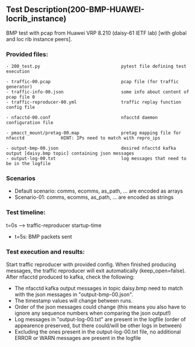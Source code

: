 ## Test Description(200-BMP-HUAWEI-locrib_instance)

BMP test with pcap from Huawei VRP 8.210 (daisy-61 IETF lab) [with global and loc rib instance peers].

### Provided files:
```
- 200_test.py                               pytest file defining test execution

- traffic-00.pcap                           pcap file (for traffic generator)
- traffic-info-00.json                      some info about content of pcap file 0
- traffic-reproducer-00.yml                 traffic replay function config file

- nfacctd-00.conf                           nfacctd daemon configuration file

- pmacct_mount/pretag-00.map                pretag mapping file for nfacctd              HINT: IPs need to match with repro_ips

- output-bmp-00.json                        desired nfacctd kafka output [daisy.bmp topic] containing json messages
- output-log-00.txt                         log messages that need to be in the logfile
```

### Scenarios

- Default scenario: comms, ecomms, as_path, ... are encoded as arrays
- Scenario-01: comms, ecomms, as_path, ... are encoded as strings

### Test timeline:

t=0s --> traffic-reproducer startup-time

- t=5s: BMP packets sent 

### Test execution and results:

Start traffic reproducer with provided config. When finished producing messages, the traffic reproducer will exit automatically (keep_open=false). 
After nfacctd produced to kafka, check the following:

- The nfacctd kafka output messages in topic daisy.bmp need to match with  the json messages in "output-bmp-00.json".
- The timestamp values will change between runs.
- Order of the json messages could change (this means you also have to ignore any sequence numbers when comparing the json output!)
- Log messages in "output-log-00.txt" are present in the logfile (order of appearence preserved, but there could/will be other logs in between)
- Excluding the ones present in the output-log-00.txt file, no additional ERROR or WARN messages are present in the logfile
